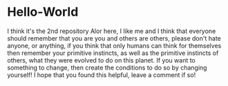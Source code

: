 # Hello-World
I think it's the 2nd repository
Alor here, I like me and I think that everyone should remember that you are you and others are others, please don't hate anyone, or anything, if you think that only humans can think for themselves then remember your primitive instincts, as well as the primitive instincts of others, what they were evolved to do on this planet. 
If you want to something to change, then create the conditions to do so by changing yourself! I hope that you found this helpful, leave a comment if so!
